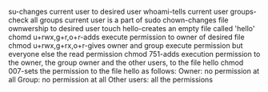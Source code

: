 su-changes current user to desired user
whoami-tells current user
groups-check all groups current user is a part of
sudo chown-changes file ownwership to desired user
touch hello-creates an empty file called 'hello'
chomd u+rwx,g+r,o+r-adds execute permission to owner of desired file
chmod u+rwx,g+rx,o+r-gives owner and group execute permission but everyone else the read permission
chmod 751-adds execution permission to the owner, the group owner and the other users, to the file hello
chmod 007-sets the permission to the file hello as follows:
Owner: no permission at all
Group: no permission at all
Other users: all the permissions
